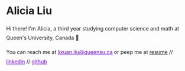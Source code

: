 <style>
  h1 a {display: none;}
  .container-lg {min-width: 200px; max-width: 680px; padding: 45px;}
  h1 {font-style: bold;}
  h3,h4,h5,h6,p {line-height: 1.8em;}
  a {color: #7100FF}
</style>

# Alicia Liu

Hi there! I'm Alicia, a third year studying computer science and math at Queen's University, Canada 👋

You can reach me at [lixuan.liu@queensu.ca](mailto:lixuan.liu@queensu.ca) or peep me at 
[resume]() // [linkedin](https://www.linkedin.com/in/alicia-lixuan-liu/) // [github](https://github.com/AliciaLiu97)
